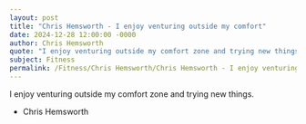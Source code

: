 ```yaml
---
layout: post
title: "Chris Hemsworth - I enjoy venturing outside my comfort"
date: 2024-12-28 12:00:00 -0000
author: Chris Hemsworth
quote: "I enjoy venturing outside my comfort zone and trying new things."
subject: Fitness
permalink: /Fitness/Chris Hemsworth/Chris Hemsworth - I enjoy venturing outside my comfort
---
```


I enjoy venturing outside my comfort zone and trying new things.

- Chris Hemsworth
